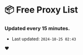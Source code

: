 # :package: Free Proxy List
### Updated every 15 minutes.

- Last updated: `2024-10-25 02:43`

:heart:
